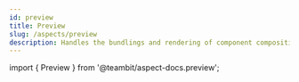 ```yaml
---
id: preview
title: Preview
slug: /aspects/preview
description: Handles the bundlings and rendering of component compositions and documentations
---
```


import { Preview } from '@teambit/aspect-docs.preview';

<Preview />
